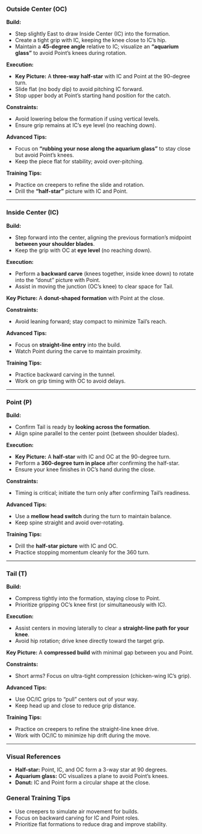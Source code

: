 ### **Outside Center (OC)**  
**Build:**  
- Step slightly East to draw Inside Center (IC) into the formation.  
- Create a tight grip with IC, keeping the knee close to IC’s hip.  
- Maintain a **45-degree angle** relative to IC; visualize an **“aquarium glass”** to avoid Point’s knees during rotation.  

**Execution:**  
- **Key Picture:** A **three-way half-star** with IC and Point at the 90-degree turn.  
- Slide flat (no body dip) to avoid pitching IC forward.  
- Stop upper body at Point’s starting hand position for the catch.  

**Constraints:**  
- Avoid lowering below the formation if using vertical levels.  
- Ensure grip remains at IC’s eye level (no reaching down).  

**Advanced Tips:**  
- Focus on **“rubbing your nose along the aquarium glass”** to stay close but avoid Point’s knees.  
- Keep the piece flat for stability; avoid over-pitching.  

**Training Tips:**  
- Practice on creepers to refine the slide and rotation.  
- Drill the **“half-star”** picture with IC and Point.  

---

### **Inside Center (IC)**  
**Build:**  
- Step forward into the center, aligning the previous formation’s midpoint **between your shoulder blades**.  
- Keep the grip with OC at **eye level** (no reaching down).  

**Execution:**  
- Perform a **backward carve** (knees together, inside knee down) to rotate into the “donut” picture with Point.  
- Assist in moving the junction (OC’s knee) to clear space for Tail.  

**Key Picture:** A **donut-shaped formation** with Point at the close.  

**Constraints:**  
- Avoid leaning forward; stay compact to minimize Tail’s reach.  

**Advanced Tips:**  
- Focus on **straight-line entry** into the build.  
- Watch Point during the carve to maintain proximity.  

**Training Tips:**  
- Practice backward carving in the tunnel.  
- Work on grip timing with OC to avoid delays.  

---

### **Point (P)**  
**Build:**  
- Confirm Tail is ready by **looking across the formation**.  
- Align spine parallel to the center point (between shoulder blades).  

**Execution:**  
- **Key Picture:** A **half-star** with IC and OC at the 90-degree turn.  
- Perform a **360-degree turn in place** after confirming the half-star.  
- Ensure your knee finishes in OC’s hand during the close.  

**Constraints:**  
- Timing is critical; initiate the turn only after confirming Tail’s readiness.  

**Advanced Tips:**  
- Use a **mellow head switch** during the turn to maintain balance.  
- Keep spine straight and avoid over-rotating.  

**Training Tips:**  
- Drill the **half-star picture** with IC and OC.  
- Practice stopping momentum cleanly for the 360 turn.  

---

### **Tail (T)**  
**Build:**  
- Compress tightly into the formation, staying close to Point.  
- Prioritize gripping OC’s knee first (or simultaneously with IC).  

**Execution:**  
- Assist centers in moving laterally to clear a **straight-line path for your knee**.  
- Avoid hip rotation; drive knee directly toward the target grip.  

**Key Picture:** A **compressed build** with minimal gap between you and Point.  

**Constraints:**  
- Short arms? Focus on ultra-tight compression (chicken-wing IC’s grip).  

**Advanced Tips:**  
- Use OC/IC grips to “pull” centers out of your way.  
- Keep head up and close to reduce grip distance.  

**Training Tips:**  
- Practice on creepers to refine the straight-line knee drive.  
- Work with OC/IC to minimize hip drift during the move.  

---

### **Visual References**  
- **Half-star:** Point, IC, and OC form a 3-way star at 90 degrees.  
- **Aquarium glass:** OC visualizes a plane to avoid Point’s knees.  
- **Donut:** IC and Point form a circular shape at the close.  

### **General Training Tips**  
- Use creepers to simulate air movement for builds.  
- Focus on backward carving for IC and Point roles.  
- Prioritize flat formations to reduce drag and improve stability.